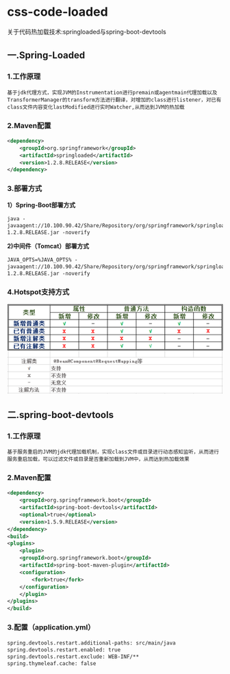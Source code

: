 # css-code-loaded
关于代码热加载技术:springloaded与spring-boot-devtools
## 一.Spring-Loaded
### 1.工作原理
```
基于jdk代理方式，实现JVM的Instrumentation进行premain或agentmain代理加载以及TransformerManager的transform方法进行翻译，对增加的class进行listener，对已有class文件内容变化lastModified进行实时Watcher,从而达到JVM的热加载
```
### 2.Maven配置
```xml
<dependency>
    <groupId>org.springframework</groupId>
	<artifactId>springloaded</artifactId>
    <version>1.2.8.RELEASE</version>
</dependency>
```
### 3.部署方式
**1）Spring-Boot部署方式**
```
java -javaagent://10.100.90.42/Share/Repository/org/springframework/springloaded/1.2.8.RELEASE/springloaded-1.2.8.RELEASE.jar -noverify
```
**2)中间件（Tomcat）部署方式**
```
JAVA_OPTS=%JAVA_OPTS% -javaagent://10.100.90.42/Share/Repository/org/springframework/springloaded/1.2.8.RELEASE/springloaded-1.2.8.RELEASE.jar -noverify
```
### 4.Hotspot支持方式
![热加载支持情况](_img/spring-loaded.png)

## 二.spring-boot-devtools
### 1.工作原理
```
基于服务重启的JVM的jdk代理加载机制，实现class文件或目录进行动态感知监听，从而进行服务重启加载，可以过滤文件或目录是否重新加载到JVM中，从而达到热加载效果
```
### 2.Maven配置
```xml
<dependency>
    <groupId>org.springframework.boot</groupId>
    <artifactId>spring-boot-devtools</artifactId>
    <optional>true</optional>
    <version>1.5.9.RELEASE</version>
</dependency>
<build>
<plugins>
    <plugin>
	<groupId>org.springframework.boot</groupId>
	<artifactId>spring-boot-maven-plugin</artifactId>
	<configuration>
		<fork>true</fork>
	</configuration>
    </plugin>
</plugins>
</build>
```
### 3.配置（application.yml）
```
spring.devtools.restart.additional-paths: src/main/java
spring.devtools.restart.enabled: true
spring.devtools.restart.exclude: WEB-INF/**
spring.thymeleaf.cache: false
```
